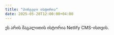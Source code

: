 ```yaml
---
title: "პირველი ისტორია"
date: 2025-05-28T12:00:00+04:00
---
```

ეს არის მაგალითის ისტორია Netlify CMS-ისთვის.
